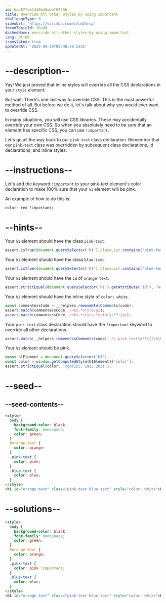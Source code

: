 ```yaml
---
id: bad87fee1348bd9aedf07756
title: Override All Other Styles by using Important
challengeType: 0
videoUrl: 'https://scrimba.com/c/cm24rcp'
forumTopicId: 18249
dashedName: override-all-other-styles-by-using-important
lang: pt-BR
translated: true
updatedAt: '2025-09-29T05:48:59.213Z'
---
```


# --description--

Yay! We just proved that inline styles will override all the CSS declarations in your `style` element.

But wait. There's one last way to override CSS. This is the most powerful method of all. But before we do it, let's talk about why you would ever want to override CSS.

In many situations, you will use CSS libraries. These may accidentally override your own CSS. So when you absolutely need to be sure that an element has specific CSS, you can use `!important`.

Let's go all the way back to our `pink-text` class declaration. Remember that our `pink-text` class was overridden by subsequent class declarations, id declarations, and inline styles.

# --instructions--

Let's add the keyword `!important` to your pink-text element's color declaration to make 100% sure that your `h1` element will be pink.

An example of how to do this is:

```css
color: red !important;
```

# --hints--

Your `h1` element should have the class `pink-text`.

```js
assert.isTrue(document.querySelector('h1').classList.contains('pink-text'));
```

Your `h1` element should have the class `blue-text`.

```js
assert.isTrue(document.querySelector('h1').classList.contains('blue-text'));
```

Your `h1` element should have the `id` of `orange-text`.

```js
assert.strictEqual(document.querySelector('h1').getAttribute('id'), 'orange-text');
```

Your `h1` element should have the inline style of `color: white`.

```js
const commentessCode = __helpers.removeHtmlComments(code);
assert.match(commentessCode, /<h1.*style/gi);
assert.match(commentessCode, /<h1.*style.*color\s*?:/gi);
```

Your `pink-text` class declaration should have the `!important` keyword to override all other declarations.

```js
assert.match(__helpers.removeCssComments(code), /\.pink-text\s*?\{[\s\S]*?color:.*pink.*!important\s*;?[^\.]*\}/g);
```

Your `h1` element should be pink.

```js
const h1Element = document.querySelector('h1');
const color = window.getComputedStyle(h1Element)['color'];
assert.strictEqual(color, 'rgb(255, 192, 203)');
```

# --seed--

## --seed-contents--

```html
<style>
  body {
    background-color: black;
    font-family: monospace;
    color: green;
  }
  #orange-text {
    color: orange;
  }
  .pink-text {
    color: pink;
  }
  .blue-text {
    color: blue;
  }
</style>
<h1 id="orange-text" class="pink-text blue-text" style="color: white">Hello World!</h1>
```

# --solutions--

```html
<style>
  body {
    background-color: black;
    font-family: monospace;
    color: green;
  }
  #orange-text {
    color: orange;
  }
  .pink-text {
    color: pink !important;
  }
  .blue-text {
    color: blue;
  }
</style>
<h1 id="orange-text" class="pink-text blue-text" style="color: white">Hello World!</h1>
```

